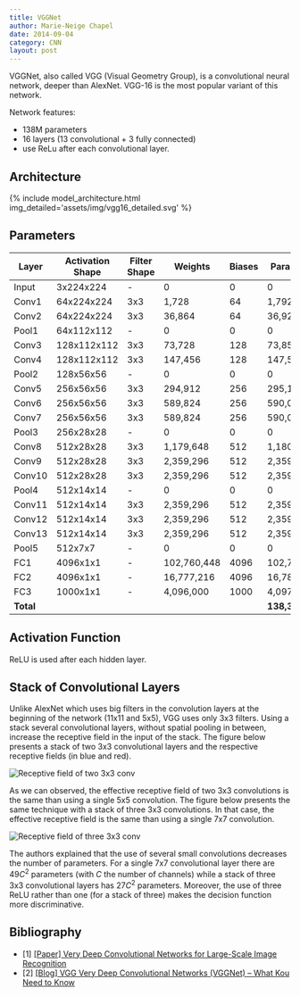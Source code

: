 ```yaml
---
title: VGGNet
author: Marie-Neige Chapel
date: 2014-09-04
category: CNN
layout: post
---
```


VGGNet, also called VGG (Visual Geometry Group), is a convolutional neural network, deeper than AlexNet. VGG-16 is the most popular variant of this network.

Network features:

- 138M parameters
- 16 layers (13 convolutional + 3 fully connected)
- use ReLu after each convolutional layer.

## Architecture

{% include model_architecture.html img_detailed='assets/img/vgg16_detailed.svg' %}

## Parameters

| Layer  | Activation Shape  | Filter Shape | Weights     | Biases | Parameters  |
| ------ | ----------------- | ------------ | ----------- | ------ | ----------- |
| Input  | 3x224x224         | -            | 0           | 0      | 0           |
| Conv1  | 64x224x224        | 3x3          | 1,728       | 64     | 1,792       |
| Conv2  | 64x224x224        | 3x3          | 36,864      | 64     | 36,928      |
| Pool1  | 64x112x112        | -            | 0           | 0      | 0           |
| Conv3  | 128x112x112       | 3x3          | 73,728      | 128    | 73,856      |
| Conv4  | 128x112x112       | 3x3          | 147,456     | 128    | 147,584     |
| Pool2  | 128x56x56         | -            | 0           | 0      | 0           |
| Conv5  | 256x56x56         | 3x3          | 294,912     | 256    | 295,168     |
| Conv6  | 256x56x56         | 3x3          | 589,824     | 256    | 590,080     |
| Conv7  | 256x56x56         | 3x3          | 589,824     | 256    | 590,080     |
| Pool3  | 256x28x28         | -            | 0           | 0      | 0           |
| Conv8  | 512x28x28         | 3x3          | 1,179,648   | 512    | 1,180,160   |
| Conv9  | 512x28x28         | 3x3          | 2,359,296   | 512    | 2,359,808   |
| Conv10 | 512x28x28         | 3x3          | 2,359,296   | 512    | 2,359,808   |
| Pool4  | 512x14x14         | -            | 0           | 0      | 0           |
| Conv11 | 512x14x14         | 3x3          | 2,359,296   | 512    | 2,359,808   |
| Conv12 | 512x14x14         | 3x3          | 2,359,296   | 512    | 2,359,808   |
| Conv13 | 512x14x14         | 3x3          | 2,359,296   | 512    | 2,359,808   |
| Pool5  | 512x7x7           | -            | 0           | 0      | 0           |
| FC1    | 4096x1x1          | -            | 102,760,448 | 4096   | 102,764,544 |
| FC2    | 4096x1x1          | -            | 16,777,216  | 4096   | 16,781,312  |
| FC3    | 1000x1x1          | -            | 4,096,000   | 1000   | 4,097,000   |
| **Total** |                |              |             |        | **138,357,544** |

## Activation Function

ReLU is used after each hidden layer.

## Stack of Convolutional Layers

Unlike AlexNet which uses big filters in the convolution layers at the beginning of the network (11x11 and 5x5), VGG uses only 3x3 filters. Using a stack several convolutional layers, without spatial pooling in between, increase the receptive field in the input of the stack. The figure below presents a stack of two 3x3 convolutional layers and the respective receptive fields (in blue and red).

![Receptive field of two 3x3 conv]({{site.baseurl}}/assets/img/vgg_receptive_field_2_conv.svg)

As we can observed, the effective receptive field of two 3x3 convolutions is the same than using a single 5x5 convolution. The figure below presents the same technique with a stack of three 3x3 convolutions. In that case, the effective receptive field is the same than using a single 7x7 convolution.

![Receptive field of three 3x3 conv]({{site.baseurl}}/assets/img/vgg_receptive_field_3_conv.svg)

The authors explained that the use of several small convolutions decreases the number of parameters. For a single 7x7 convolutional layer there are $49C^2$ parameters (with $C$ the number of channels) while a stack of three 3x3 convolutional layers has $27C^2$ parameters. Moreover, the use of three ReLU rather than one (for a stack of three) makes the decision function more discriminative.

## Bibliography

- [1] [[Paper] Very Deep Convolutional Networks for Large-Scale Image Recognition](https://arxiv.org/pdf/1409.1556v6)
- [2] [[Blog] VGG Very Deep Convolutional Networks (VGGNet) – What Kou Need to Know](https://viso.ai/deep-learning/vgg-very-deep-convolutional-networks/)

